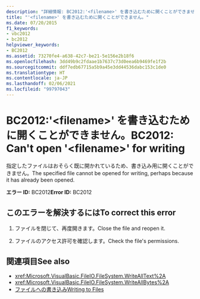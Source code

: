 ```yaml
---
description: "詳細情報: BC2012:'<filename>' を書き込むために開くことができません。"
title: "'<filename>' を書き込むために開くことができません。"
ms.date: 07/20/2015
f1_keywords:
- vbc2012
- bc2012
helpviewer_keywords:
- BC2012
ms.assetid: 73270fe4-a638-42c7-be21-5e156e2b18f6
ms.openlocfilehash: 3dd49b9c2fdaae1b7637c73d0eea6b9469fe1f2b
ms.sourcegitcommit: ddf7edb67715a5b9a45e3dd44536dabc153c1de0
ms.translationtype: HT
ms.contentlocale: ja-JP
ms.lasthandoff: 02/06/2021
ms.locfileid: "99797043"
---
```

# <a name="bc2012-cant-open-filename-for-writing"></a><span data-ttu-id="eb7bb-103">BC2012:'\<filename>' を書き込むために開くことができません。</span><span class="sxs-lookup"><span data-stu-id="eb7bb-103">BC2012: Can't open '\<filename>' for writing</span></span>

<span data-ttu-id="eb7bb-104">指定したファイルはおそらく既に開かれているため、書き込み用に開くことができません。</span><span class="sxs-lookup"><span data-stu-id="eb7bb-104">The specified file cannot be opened for writing, perhaps because it has already been opened.</span></span>

 <span data-ttu-id="eb7bb-105">**エラー ID:** BC2012</span><span class="sxs-lookup"><span data-stu-id="eb7bb-105">**Error ID:** BC2012</span></span>

## <a name="to-correct-this-error"></a><span data-ttu-id="eb7bb-106">このエラーを解決するには</span><span class="sxs-lookup"><span data-stu-id="eb7bb-106">To correct this error</span></span>

1. <span data-ttu-id="eb7bb-107">ファイルを閉じて、再度開きます。</span><span class="sxs-lookup"><span data-stu-id="eb7bb-107">Close the file and reopen it.</span></span>

2. <span data-ttu-id="eb7bb-108">ファイルのアクセス許可を確認します。</span><span class="sxs-lookup"><span data-stu-id="eb7bb-108">Check the file's permissions.</span></span>

## <a name="see-also"></a><span data-ttu-id="eb7bb-109">関連項目</span><span class="sxs-lookup"><span data-stu-id="eb7bb-109">See also</span></span>

- <xref:Microsoft.VisualBasic.FileIO.FileSystem.WriteAllText%2A>
- <xref:Microsoft.VisualBasic.FileIO.FileSystem.WriteAllBytes%2A>
- [<span data-ttu-id="eb7bb-110">ファイルへの書き込み</span><span class="sxs-lookup"><span data-stu-id="eb7bb-110">Writing to Files</span></span>](../../developing-apps/programming/drives-directories-files/writing-to-files.md)
